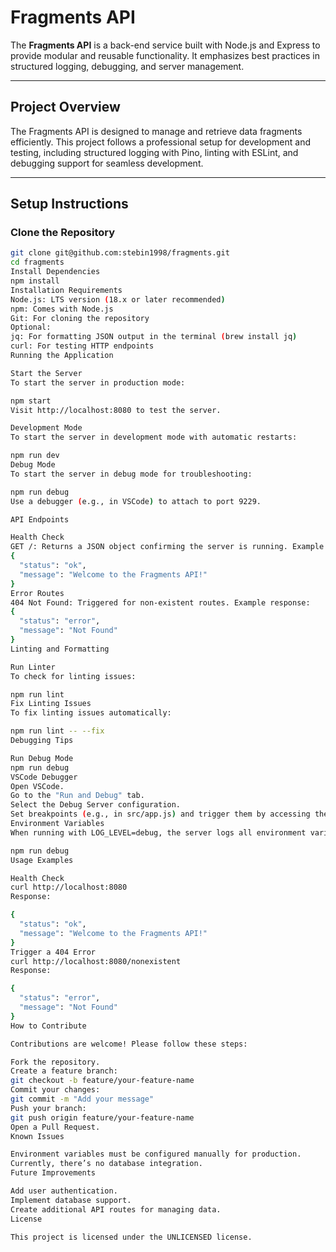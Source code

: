 # Fragments API

The **Fragments API** is a back-end service built with Node.js and Express to provide modular and reusable functionality. It emphasizes best practices in structured logging, debugging, and server management.

---

## **Project Overview**
The Fragments API is designed to manage and retrieve data fragments efficiently. This project follows a professional setup for development and testing, including structured logging with Pino, linting with ESLint, and debugging support for seamless development.

---

## **Setup Instructions**

### **Clone the Repository**
```bash
git clone git@github.com:stebin1998/fragments.git
cd fragments
Install Dependencies
npm install
Installation Requirements
Node.js: LTS version (18.x or later recommended)
npm: Comes with Node.js
Git: For cloning the repository
Optional:
jq: For formatting JSON output in the terminal (brew install jq)
curl: For testing HTTP endpoints
Running the Application

Start the Server
To start the server in production mode:

npm start
Visit http://localhost:8080 to test the server.

Development Mode
To start the server in development mode with automatic restarts:

npm run dev
Debug Mode
To start the server in debug mode for troubleshooting:

npm run debug
Use a debugger (e.g., in VSCode) to attach to port 9229.

API Endpoints

Health Check
GET /: Returns a JSON object confirming the server is running. Example response:
{
  "status": "ok",
  "message": "Welcome to the Fragments API!"
}
Error Routes
404 Not Found: Triggered for non-existent routes. Example response:
{
  "status": "error",
  "message": "Not Found"
}
Linting and Formatting

Run Linter
To check for linting issues:

npm run lint
Fix Linting Issues
To fix linting issues automatically:

npm run lint -- --fix
Debugging Tips

Run Debug Mode
npm run debug
VSCode Debugger
Open VSCode.
Go to the "Run and Debug" tab.
Select the Debug Server configuration.
Set breakpoints (e.g., in src/app.js) and trigger them by accessing the API.
Environment Variables
When running with LOG_LEVEL=debug, the server logs all environment variables for troubleshooting:

npm run debug
Usage Examples

Health Check
curl http://localhost:8080
Response:

{
  "status": "ok",
  "message": "Welcome to the Fragments API!"
}
Trigger a 404 Error
curl http://localhost:8080/nonexistent
Response:

{
  "status": "error",
  "message": "Not Found"
}
How to Contribute

Contributions are welcome! Please follow these steps:

Fork the repository.
Create a feature branch:
git checkout -b feature/your-feature-name
Commit your changes:
git commit -m "Add your message"
Push your branch:
git push origin feature/your-feature-name
Open a Pull Request.
Known Issues

Environment variables must be configured manually for production.
Currently, there’s no database integration.
Future Improvements

Add user authentication.
Implement database support.
Create additional API routes for managing data.
License

This project is licensed under the UNLICENSED license.

